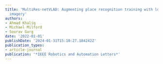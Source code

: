 ```yaml
---
title: 'MultiRes-netVLAD: Augmenting place recognition training with low-resolution
  imagery'
authors:
- Ahmad Khaliq
- Michael Milford
- Sourav Garg
date: '2022-01-01'
publishDate: '2024-01-31T15:10:27.184242Z'
publication_types:
- article-journal
publication: '*IEEE Robotics and Automation Letters*'
---
```

